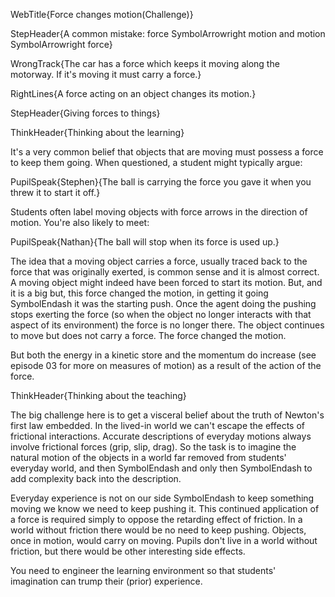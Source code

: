 WebTitle{Force changes motion(Challenge)}

StepHeader{A common mistake: force SymbolArrowright  motion  and motion SymbolArrowright force}

WrongTrack{The car has a force which keeps it moving along the motorway. If it's moving it must carry a force.}

RightLines{A force acting on an object changes its motion.}

StepHeader{Giving forces to things}

ThinkHeader{Thinking about the learning}

It's a very common belief that objects that are moving must possess a force to keep them going. When questioned, a student might typically argue:

PupilSpeak{Stephen}{The ball is carrying the force you gave it when you threw it to start it off.}

Students often label moving objects with force arrows in the direction of motion. You're also likely to meet:

PupilSpeak{Nathan}{The ball will stop when its force is used up.}

The idea that a moving object carries a force, usually traced back to the force that was originally exerted, is common sense and it is almost correct. A moving object might indeed have been forced to start its motion. But, and it is a big but, this force changed the motion, in getting it going SymbolEndash it was the starting push. Once the agent doing the pushing stops exerting the force (so when the object no longer interacts with that aspect of its environment) the force is no longer there. The object continues to move but does not carry a force. The force changed the motion. 

But both the energy in a kinetic store  and the momentum do increase (see episode 03 for more on measures of motion) as a result of the action of the force.

ThinkHeader{Thinking about the teaching}

The big challenge here is to get a visceral belief about the truth of Newton's first law embedded. In the lived-in world we can't escape the effects of frictional interactions. Accurate descriptions of everyday motions always involve frictional forces (grip, slip, drag). So the task is to imagine the natural motion of the objects in a world far removed from students' everyday world, and then SymbolEndash and only then SymbolEndash to add complexity back into the description.

 Everyday experience is not on our side SymbolEndash to keep something moving we know we need to keep pushing it. This continued application of a force is required simply to oppose the retarding effect of friction. In a world without friction there would be no need to keep pushing. Objects, once in motion, would carry on moving. Pupils don't live in a world without friction, but there would be other interesting side effects. 

You need to engineer the learning environment so that students' imagination can trump their (prior) experience.

